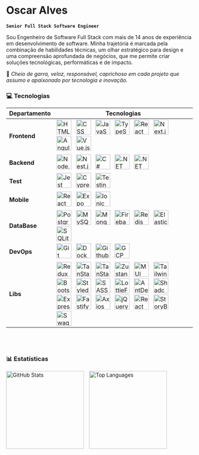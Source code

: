 # Oscar Alves

**`Senior Full Stack Software Engineer`**

Sou Engenheiro de Software Full Stack com mais de 14 anos de experiência em desenvolvimento de software. Minha trajetória é marcada pela combinação de habilidades técnicas, um olhar estratégico para design e uma compreensão aprofundada de negócios, que me permite criar soluções tecnológicas, performáticas e de impacto.

:rocket: _Cheio de garra, veloz, responsável, caprichoso em cada projeto que assumo e apaixonado por tecnologia e inovação._
### 💻 Tecnologias

| Departamento       | Tecnologias                                                                                                                                                                                                                                                                                                                                                                                                                                                                                                                                                                                                                                                                                                                                                                                                                                                                                                                                                                                                                                                                                                                                                                                                                                                                                                                                                                                                                                                                                                                                                                                                                                                                                                                                                                                                                                                                                       |
| ------------------ | ------------------------------------------------------------------------------------------------------------------------------------------------------------------------------------------------------------------------------------------------------------------------------------------------------------------------------------------------------------------------------------------------------------------------------------------------------------------------------------------------------------------------------------------------------------------------------------------------------------------------------------------------------------------------------------------------------------------------------------------------------------------------------------------------------------------------------------------------------------------------------------------------------------------------------------------------------------------------------------------------------------------------------------------------------------------------------------------------------------------------------------------------------------------------------------------------------------------------------------------------------------------------------------------------------------------------------------------------------------------------------------------------------------------------------------------------------------------------------------------------------------------------------------------------------------------------------------------------------------------------------------------------------------------------------------------------------------------------------------------------------------------------------------------------------------------------------------------------------------------------------------------------- |
| **Frontend**       | <img alt="HTML" title="HTML" height="40" style="padding-right:8px" src="https://cdn.jsdelivr.net/gh/devicons/devicon@latest/icons/html5/html5-original.svg" /> <img alt="CSS" title="CSS" height="40" style="padding-right:8px" src="https://cdn.jsdelivr.net/gh/devicons/devicon@latest/icons/css3/css3-original.svg" /> <img alt="JavaScript" title="JavaScript" height="40" style="padding-right:8px" src="https://cdn.jsdelivr.net/gh/devicons/devicon@latest/icons/javascript/javascript-original.svg" /> <img alt="TypeScript" title="TypeScript" height="40" style="padding-right:8px" src="https://cdn.jsdelivr.net/gh/devicons/devicon@latest/icons/typescript/typescript-original.svg" /> <img alt="React" title="React" height="40" style="padding-right:8px" src="https://cdn.jsdelivr.net/gh/devicons/devicon@latest/icons/react/react-original.svg" /> <img alt="Next.js" title="Next.js" height="40" style="padding-right:8px" src="https://cdn.jsdelivr.net/gh/devicons/devicon@latest/icons/nextjs/nextjs-original.svg" /> <img alt="Angular" title="Angular" height="40" style="padding-right:8px" src="https://cdn.jsdelivr.net/gh/devicons/devicon/icons/angularjs/angularjs-original.svg" /> <img alt="Vue.js" title="Vue.js" height="40" style="padding-right:8px" src="https://cdn.jsdelivr.net/gh/devicons/devicon@latest/icons/vuejs/vuejs-original.svg" />                                                                                                                                                                                                                                                                                                                                                                                                                                                                                                              |
| **Backend**        | <img alt="Node.js" title="Node.js" height="40" style="padding-right:8px" src="https://cdn.jsdelivr.net/gh/devicons/devicon/icons/nodejs/nodejs-original.svg" /> <img alt="Nest.js" title="Nest.js" height="40" style="padding-right:8px" src="https://cdn.jsdelivr.net/gh/devicons/devicon@latest/icons/nestjs/nestjs-original.svg" /> <img alt="C#" title="C#" height="40" style="padding-right:8px" src="https://cdn.jsdelivr.net/gh/devicons/devicon/icons/csharp/csharp-original.svg" /> <img alt=".NET" title=".NET" height="40" style="padding-right:8px" src="https://cdn.jsdelivr.net/gh/devicons/devicon/icons/dot-net/dot-net-plain-wordmark.svg" /> <img alt=".NET Core" title=".NET Core" height="40" style="padding-right:8px" src="https://cdn.jsdelivr.net/gh/devicons/devicon/icons/dotnetcore/dotnetcore-original.svg" />                                                                                                                                                                                                                                                                                                                                                                                                                                                                                                                                                                                                                                                                                                                                                                                                                                                                                                                                                                                                                                                         |
| **Test**         | <img alt="Jest" title="Jest" height="40" style="padding-right:8px" src="https://cdn.jsdelivr.net/gh/devicons/devicon@latest/icons/jest/jest-plain.svg" /> <img alt="Cypress" title="Cypress" height="40" style="padding-right:8px" src="https://cdn.jsdelivr.net/gh/devicons/devicon@latest/icons/cypressio/cypressio-original.svg" /> <img alt="Testing Library" title="Testing Library" height="40" style="padding-right:8px" src="https://testing-library.com/img/octopus-128x128.png" /> |
| **Mobile**         | <img alt="React Native" title="React Native" height="40" style="padding-right:8px" src="https://cdn.worldvectorlogo.com/logos/react-native-1.svg" /> <img alt="Expo" title="Expo" height="40" style="padding-right:8px" src="https://www.svgrepo.com/show/341805/expo.svg" /> <img alt="Ionic" title="Ionic" height="40" style="padding-right:8px" src="https://cdn.jsdelivr.net/gh/devicons/devicon@latest/icons/ionic/ionic-original.svg" /> |
| **DataBase** | <img alt="PostgreSQL" title="PostgreSQL" height="40" style="padding-right:8px" src="https://cdn.jsdelivr.net/gh/devicons/devicon/icons/postgresql/postgresql-original.svg" /> <img alt="MySQL" title="MySQL" height="40" style="padding-right:8px" src="https://cdn.jsdelivr.net/gh/devicons/devicon/icons/mysql/mysql-original.svg" /> <img alt="MongoDB" title="MongoDB" height="40" style="padding-right:8px" src="https://cdn.jsdelivr.net/gh/devicons/devicon/icons/mongodb/mongodb-original.svg" /> <img alt="Firebase" title="Firebase" height="40" style="padding-right:8px" src="https://cdn.jsdelivr.net/gh/devicons/devicon@latest/icons/firebase/firebase-original.svg" /> <img alt="Redis" title="Redis" height="40" style="padding-right:8px" src="https://cdn.jsdelivr.net/gh/devicons/devicon/icons/redis/redis-original.svg" /> <img alt="ElasticSearch" title="ElasticSearch" height="40" style="padding-right:8px" src="https://cdn.jsdelivr.net/gh/devicons/devicon@latest/icons/elasticsearch/elasticsearch-original.svg" /> <img alt="SQLite" title="SQLite" height="40" style="padding-right:8px" src="https://cdn.jsdelivr.net/gh/devicons/devicon@latest/icons/sqlite/sqlite-original.svg" />                                                                                                                                                                                                                                                                                                                                                                                                                                                                                                                                                                                                                                                                                                                                                                                                                                                    |
| **DevOps**         | <img alt="Git" title="Git" height="40" style="padding-right:8px" src="https://cdn.jsdelivr.net/gh/devicons/devicon@latest/icons/git/git-original.svg" /> <img alt="Docker" title="Docker" height="40" style="padding-right:8px" src="https://cdn.jsdelivr.net/gh/devicons/devicon/icons/docker/docker-original.svg" /> <img alt="Github Actions" title="Github Actions" height="40" style="padding-right:8px" src="https://cdn.jsdelivr.net/gh/devicons/devicon@latest/icons/githubactions/githubactions-original.svg" /> <img alt="GCP" title="GCP" height="40" style="padding-right:8px" src="https://cdn.jsdelivr.net/gh/devicons/devicon/icons/googlecloud/googlecloud-original.svg" />                                                                                                                                                                                                                                                                                                                                                                                                                                                                                                                                                                                                                                                                                                                                                                                                                                                                                                                                                                                                                                                                                                                                                                                                                                                                                                                                                                                                          |
| **Libs**           | <img alt="Redux" title="Redux" height="40" style="padding-right:8px" src="https://cdn.jsdelivr.net/gh/devicons/devicon@latest/icons/redux/redux-original.svg" /> <img alt="TanStack Query / ReactQuery" title="TanStack Query / ReactQuery" height="40" style="padding-right:8px" src="https://cdn.prod.website-files.com/675da0ab9f940c0315fd965f/6767dea5d39b71a90a2523db_react-query-p-500.webp" /> <img alt="TanStack Table / ReactTable" title="TanStack Table / ReactTable" height="40" style="padding-right:8px" src="https://lineup-lite.js.org/img/react-table.svg" />  <img alt="Zustand" title="Zustand" height="40" style="padding-right:8px" src="https://encrypted-tbn0.gstatic.com/images?q=tbn:ANd9GcRpHj4UwTW4ANSlNjzQOiiOqfDa6kal9RpF0A&s" /> <img alt="MUI" title="MUI" height="40" style="padding-right:8px" src="https://cdn.jsdelivr.net/gh/devicons/devicon@latest/icons/materialui/materialui-original.svg" />  <img alt="Tailwind" title="Tailwind" height="40" style="padding-right:8px" src="https://cdn.jsdelivr.net/gh/devicons/devicon@latest/icons/tailwindcss/tailwindcss-original.svg" /> <img alt="Bootstrap" title="Bootstrap" height="40" style="padding-right:8px" src="https://cdn.jsdelivr.net/gh/devicons/devicon@latest/icons/bootstrap/bootstrap-original.svg" /> <img alt="Styled Components" title="Styled Components" height="40" style="padding-right:8px" src="https://cdn.worldvectorlogo.com/logos/styled-components-1.svg" /> <img alt="SASS" title="SASS" height="40" style="padding-right:8px" src="https://cdn.jsdelivr.net/gh/devicons/devicon@latest/icons/sass/sass-original.svg" /> <img alt="LottieFiles" title="LottieFiles" height="40" style="padding-right:8px" src="https://cdn.iconscout.com/icon/free/png-256/free-lottiefiles-logo-icon-download-in-svg-png-gif-file-formats--lottifiles-brand-iconscout-pack-logos-icons-4674917.png" /> <img alt="AntDesign" title="AntDesign" height="40" style="padding-right:8px" src="https://cdn.jsdelivr.net/gh/devicons/devicon@latest/icons/antdesign/antdesign-original.svg" /> <img alt="Shadcn UI" title="Shadcn UI" height="40" style="padding-right:8px" src="https://ui.shadcn.com/apple-touch-icon.png" /> <img alt="Express" title="Express" height="40" style="padding-right:8px" src="https://cdn.jsdelivr.net/gh/devicons/devicon/icons/express/express-original.svg" /> <img alt="Fastify" title="Fastify" height="40" style="padding-right:8px" src="https://cdn.jsdelivr.net/gh/devicons/devicon/icons/fastify/fastify-original.svg" /> <img alt="Axios" title="Axios" height="40" style="padding-right:8px" src="https://cdn.jsdelivr.net/gh/devicons/devicon@latest/icons/axios/axios-plain.svg" /> <img alt="jQuery" title="jQuery" height="40" style="padding-right:8px" src="https://cdn.jsdelivr.net/gh/devicons/devicon@latest/icons/jquery/jquery-plain-wordmark.svg" /> <img alt="React Router" title="React Router" height="40" style="padding-right:8px" src="https://cdn.jsdelivr.net/gh/devicons/devicon@latest/icons/reactrouter/reactrouter-original.svg" /> <img alt="StoryBook" title="StoryBook" height="40" style="padding-right:8px" src="https://cdn.jsdelivr.net/gh/devicons/devicon@latest/icons/storybook/storybook-original.svg" />  <img alt="Swagger" title="Swagger" height="40" style="padding-right:8px" src="https://cdn.jsdelivr.net/gh/devicons/devicon@latest/icons/swagger/swagger-original.svg" /> |

<br/>
<br/>

### 📊 Estatísticas
<img
    alt="GitHub Stats"
    height="210"
    style="padding-right: 10px;"
    src="https://github-readme-stats-pearl-nine-64.vercel.app/api?username=oskaralves&show_icons=true&theme=catppuccin_latte&include_all_commits=true&count_private=true&cache_seconds=1800&locale=pt-br"
/>
<img
    alt="Top Languages"
    height="210"
    src="https://github-readme-stats-pearl-nine-64.vercel.app/api/top-langs/?username=oskaralves&theme=catppuccin_latte&layout=compact&custom_title=Tecnologias&count_private=true&langs_count=9&cache_seconds=1800"
/>


